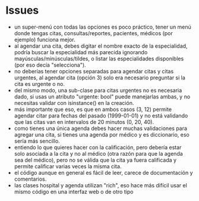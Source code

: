 # Issues

- un super-menú con todas las opciones es poco práctico, tener un menú donde tengas citas, consultas/reportes, pacientes, médicos (por ejemplo) funciona mejor.
- al agendar una cita, debes digitar el nombre exacto de la especialidad, podría buscar la especialidad más parecida ignorando mayúsculas/minúsculas/tildes, o listar las especialidades disponibles (por eso decía "selecciona").
- no deberías tener opciones separadas para agendar citas y citas urgentes, al agendar cita (opción 3) solo era necesario preguntar si la cita es urgente o no.
- del mismo modo, una sub-clase para citas urgentes no es necesaria dado, si usas un atributo "urgente: bool" puede manejarlas ambas, y no necesitas validar con isinstance() en la creación.
- más importante que eso, es que en ambos casos (3, 12) permite agendar citar para fechas del pasado (1999-01-01) y no está validando que las citas van en intervalos de 20 minutos (0, 20, 40).
- como tienes una única agenda debes hacer muchas validaciones para agregar una cita, si tienes una agenda por médico y es diccionario, eso sería más sencillo.
- entiendo lo que quieres hacer con la calificación, pero debería estar solo asociada a la cita y no al médico (otra razón para que la agenda sea del médico), pero no se válida que la cita ya fuera calificada y permite calificar varias veces la misma cita.
- el código aunque en general es fácil de leer, carece de documentación y comentarios.
- las clases hospital y agenda utilizan "rich", eso hace más difícil usar el mismo código en una interfaz web o de otro tipo

